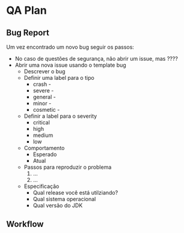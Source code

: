 # QA Plan

## Bug Report

Um vez encontrado um novo bug seguir os passos:
- No caso de questões de segurança, não abrir um issue, mas ????
- Abrir uma nova issue usando o template bug
  - Descrever o bug
  - Definir uma label para o tipo
    - crash -
    - severe -
    - general -
    - minor -
    - cosmetic -
  - Definir a label para o severity
    - critical
    - high
    - medium
    - low
  - Comportamento
    - Esperado
    - Atual
  - Passos para reproduzir o problema
    1. ...
    2. ...
  - Especificação
    - Qual release você está utilziando?
    - Qual sistema operacional
    - Qual versão do JDK

## Workflow

